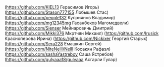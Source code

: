 (https://github.com/KIEL13 Герасимов Игорь)
(https://github.com/Stason777155 Лобышев Стас)
(https://github.com/people132 Куприянов Владимир)
(https://github.com/mg12345mg Гасанбеков Магомедвели)
(https://github.com/Sienser Мейнаровичь Дмитрий)
(https://github.com/Mikki376 Мкртчян Михаил)
(https://github.com/Irusick Красноперова Ирина)
(https://github.com/Nickixer Георгий Старых)
(https://github.com/Sera228 Емашкин Сергей)
(https://github.com/NiteNelll/Nelll Косакян Рафаэл)
(https://github.com/sashaYastrebov Саша Ястребов)
(https://github.com/gulyaaa18/gulyaaa Асгарли Гулар)
